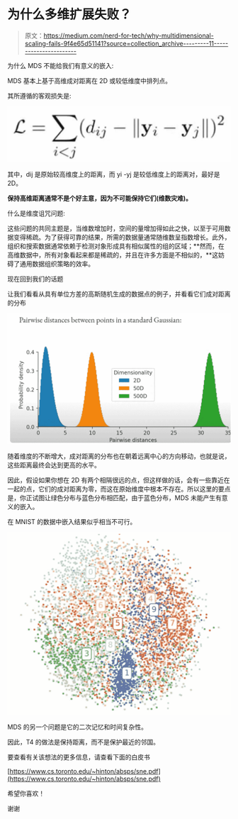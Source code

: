 # 为什么多维扩展失败？

> 原文：<https://medium.com/nerd-for-tech/why-multidimensional-scaling-fails-9f4e65d51141?source=collection_archive---------11----------------------->

为什么 MDS 不能给我们有意义的嵌入:

MDS 基本上基于高维成对距离在 2D 或较低维度中排列点。

其所遵循的客观损失是:

![](img/03e995e6be9fb3a26b5562a938f0509e.png)

其中，dij 是原始较高维度上的距离，而 yi -yj 是较低维度上的距离对，最好是 2D。

**保持高维距离通常不是个好主意，因为不可能保持它们(维数灾难)。**

什么是维度诅咒问题:

这些问题的共同主题是，当维数增加时，空间的量增加得如此之快，以至于可用数据变得稀疏。为了获得可靠的结果，所需的数据量通常随维数呈指数增长。此外，组织和搜索数据通常依赖于检测对象形成具有相似属性的组的区域；**然而，在高维数据中，所有对象看起来都是稀疏的，并且在许多方面是不相似的，**这妨碍了通用数据组织策略的效率。

现在回到我们的话题

让我们看看从具有单位方差的高斯随机生成的数据点的例子，并看看它们成对距离的分布

![](img/0b363a707f0f3a3817802553c72ed1fa.png)

随着维度的不断增大，成对距离的分布也在朝着远离中心的方向移动，也就是说，这些距离最终会达到更高的水平。

因此，假设如果你想在 2D 有两个相隔很远的点，但这样做的话，会有一些靠近在一起的点，它们的成对距离为零，而这在原始维度中根本不存在。所以这里的要点是，你正试图让绿色分布与蓝色分布相匹配，由于蓝色分布，MDS 未能产生有意义的嵌入。

在 MNIST 的数据中嵌入结果似乎相当不可行。

![](img/1e6455fdaf7697b3488bef54c6a59cc2.png)

MDS 的另一个问题是它的二次记忆和时间复杂性。

因此，T4 的做法是保持距离，而不是保护最近的邻国。

要查看有关该想法的更多信息，请查看下面的白皮书

[https://www.cs.toronto.edu/~hinton/absps/sne.pdf](https://www.cs.toronto.edu/~hinton/absps/sne.pdf)

希望你喜欢！

谢谢